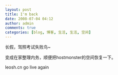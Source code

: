 ```yaml
---
layout: post
title: I'm back
date: 2008-07-04 04:12
author: admin
comments: true
categories: [blog, 博客, 生活, 生活, 空间]
---
```

长假，驾照考试失败鸟~

变成在家整理内务，顺便把hostmonster的空间恢复一下。

leosh.cn go live again
